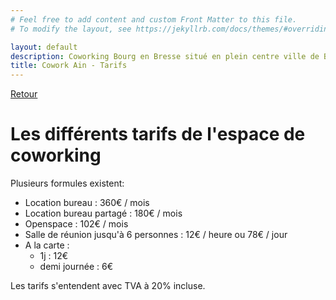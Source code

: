```yaml
---
# Feel free to add content and custom Front Matter to this file.
# To modify the layout, see https://jekyllrb.com/docs/themes/#overriding-theme-defaults

layout: default
description: Coworking Bourg en Bresse situé en plein centre ville de Bourg. 
title: Cowork Ain - Tarifs
---
```


[Retour](/)

# Les différents tarifs de l'espace de coworking
Plusieurs formules existent:
- Location bureau : 360€ / mois
- Location bureau partagé : 180€ / mois
- Openspace : 102€ / mois
- Salle de réunion jusqu'à 6 personnes : 12€ / heure ou 78€ / jour
- A la carte :
    - 1j : 12€
    - demi journée : 6€

Les tarifs s'entendent avec TVA à 20% incluse.
